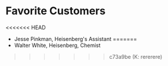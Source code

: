 # Favorite Customers
<<<<<<< HEAD
* Jesse Pinkman, Heisenberg's Assistant
=======
* Walter White, Heisenberg, Chemist
>>>>>>> c73a9be (K: rererere)
